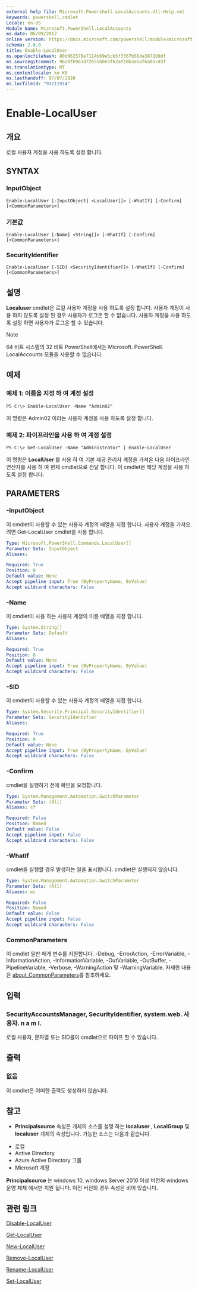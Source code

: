 ```yaml
---
external help file: Microsoft.Powershell.LocalAccounts.dll-Help.xml
keywords: powershell,cmdlet
Locale: en-US
Module Name: Microsoft.PowerShell.LocalAccounts
ms.date: 06/09/2017
online version: https://docs.microsoft.com/powershell/module/microsoft.powershell.localaccounts/enable-localuser?view=powershell-5.1&WT.mc_id=ps-gethelp
schema: 2.0.0
title: Enable-LocalUser
ms.openlocfilehash: 80d062578e7114b69e5cb5f3367b56da3871b9df
ms.sourcegitcommit: 9b28fb9a3d72655bb63f62af18b3a5af6a05cd3f
ms.translationtype: MT
ms.contentlocale: ko-KR
ms.lasthandoff: 07/07/2020
ms.locfileid: "93211914"
---
```

# Enable-LocalUser

## 개요
로컬 사용자 계정을 사용 하도록 설정 합니다.

## SYNTAX

### InputObject

```
Enable-LocalUser [-InputObject] <LocalUser[]> [-WhatIf] [-Confirm] [<CommonParameters>]
```

### 기본값

```
Enable-LocalUser [-Name] <String[]> [-WhatIf] [-Confirm] [<CommonParameters>]
```

### SecurityIdentifier

```
Enable-LocalUser [-SID] <SecurityIdentifier[]> [-WhatIf] [-Confirm] [<CommonParameters>]
```

## 설명
**Localuser** cmdlet은 로컬 사용자 계정을 사용 하도록 설정 합니다.
사용자 계정이 사용 하지 않도록 설정 된 경우 사용자가 로그온 할 수 없습니다.
사용자 계정을 사용 하도록 설정 하면 사용자가 로그온 할 수 있습니다.

> [!NOTE]
> 64 비트 시스템의 32 비트 PowerShell에서는 Microsoft. PowerShell. LocalAccounts 모듈을 사용할 수 없습니다.

## 예제

### 예제 1: 이름을 지정 하 여 계정 설정

```
PS C:\> Enable-LocalUser -Name "Admin02"
```

이 명령은 Admin02 이라는 사용자 계정을 사용 하도록 설정 합니다.

### 예제 2: 파이프라인을 사용 하 여 계정 설정

```
PS C:\> Get-LocalUser -Name "Administrator" | Enable-LocalUser
```

이 명령은 **LocalUser** 를 사용 하 여 기본 제공 관리자 계정을 가져온 다음 파이프라인 연산자를 사용 하 여 현재 cmdlet으로 전달 합니다.
이 cmdlet은 해당 계정을 사용 하도록 설정 합니다.

## PARAMETERS

### -InputObject
이 cmdlet이 사용할 수 있는 사용자 계정의 배열을 지정 합니다.
사용자 계정을 가져오려면 Get-LocalUser cmdlet을 사용 합니다.

```yaml
Type: Microsoft.PowerShell.Commands.LocalUser[]
Parameter Sets: InputObject
Aliases:

Required: True
Position: 0
Default value: None
Accept pipeline input: True (ByPropertyName, ByValue)
Accept wildcard characters: False
```

### -Name
이 cmdlet이 사용 하는 사용자 계정의 이름 배열을 지정 합니다.

```yaml
Type: System.String[]
Parameter Sets: Default
Aliases:

Required: True
Position: 0
Default value: None
Accept pipeline input: True (ByPropertyName, ByValue)
Accept wildcard characters: False
```

### -SID
이 cmdlet이 사용할 수 있는 사용자 계정의 배열을 지정 합니다.

```yaml
Type: System.Security.Principal.SecurityIdentifier[]
Parameter Sets: SecurityIdentifier
Aliases:

Required: True
Position: 0
Default value: None
Accept pipeline input: True (ByPropertyName, ByValue)
Accept wildcard characters: False
```

### -Confirm
cmdlet을 실행하기 전에 확인을 요청합니다.

```yaml
Type: System.Management.Automation.SwitchParameter
Parameter Sets: (All)
Aliases: cf

Required: False
Position: Named
Default value: False
Accept pipeline input: False
Accept wildcard characters: False
```

### -WhatIf
cmdlet을 실행할 경우 발생하는 일을 표시합니다.
cmdlet은 실행되지 않습니다.

```yaml
Type: System.Management.Automation.SwitchParameter
Parameter Sets: (All)
Aliases: wi

Required: False
Position: Named
Default value: False
Accept pipeline input: False
Accept wildcard characters: False
```

### CommonParameters
이 cmdlet 일반 매개 변수를 지원합니다. -Debug, -ErrorAction, -ErrorVariable, -InformationAction, -InformationVariable, -OutVariable, -OutBuffer, -PipelineVariable, -Verbose, -WarningAction 및 -WarningVariable. 자세한 내용은 [about_CommonParameters](https://go.microsoft.com/fwlink/?LinkID=113216)를 참조하세요.

## 입력

### SecurityAccountsManager, SecurityIdentifier, system.web. 사용자. n a m l.
로컬 사용자, 문자열 또는 SID를이 cmdlet으로 파이프 할 수 있습니다.

## 출력

### 없음
이 cmdlet은 어떠한 출력도 생성하지 않습니다.

## 참고

* **Principalsource** 속성은 개체의 소스를 설명 하는 **localuser** , **LocalGroup** 및 **localuser** 개체의 속성입니다. 가능한 소스는 다음과 같습니다.

- 로컬
- Active Directory
- Azure Active Directory 그룹
- Microsoft 계정

**Principalsource** 는 windows 10, windows Server 2016 이상 버전의 windows 운영 체제 에서만 지원 됩니다. 이전 버전의 경우 속성은 비어 있습니다.

## 관련 링크

[Disable-LocalUser](Disable-LocalUser.md)

[Get-LocalUser](Get-LocalUser.md)

[New-LocalUser](New-LocalUser.md)

[Remove-LocalUser](Remove-LocalUser.md)

[Rename-LocalUser](Rename-LocalUser.md)

[Set-LocalUser](Set-LocalUser.md)
